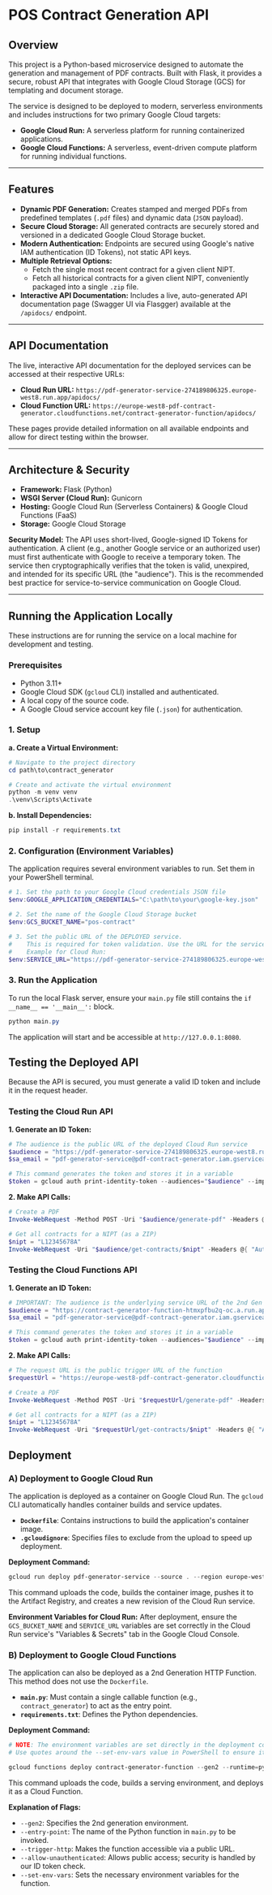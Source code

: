 # POS Contract Generation API

## Overview

This project is a Python-based microservice designed to automate the generation and management of PDF contracts. Built with Flask, it provides a secure, robust API that integrates with Google Cloud Storage (GCS) for templating and document storage.

The service is designed to be deployed to modern, serverless environments and includes instructions for two primary Google Cloud targets:
*   **Google Cloud Run:** A serverless platform for running containerized applications.
*   **Google Cloud Functions:** A serverless, event-driven compute platform for running individual functions.

---

## Features

*   **Dynamic PDF Generation:** Creates stamped and merged PDFs from predefined templates (`.pdf` files) and dynamic data (`JSON` payload).
*   **Secure Cloud Storage:** All generated contracts are securely stored and versioned in a dedicated Google Cloud Storage bucket.
*   **Modern Authentication:** Endpoints are secured using Google's native IAM authentication (ID Tokens), not static API keys.
*   **Multiple Retrieval Options:**
    *   Fetch the single most recent contract for a given client NIPT.
    *   Fetch all historical contracts for a given client NIPT, conveniently packaged into a single `.zip` file.
*   **Interactive API Documentation:** Includes a live, auto-generated API documentation page (Swagger UI via Flasgger) available at the `/apidocs/` endpoint.

---

## API Documentation

The live, interactive API documentation for the deployed services can be accessed at their respective URLs:

*   **Cloud Run URL:** `https://pdf-generator-service-274189806325.europe-west8.run.app/apidocs/`
*   **Cloud Function URL:** `https://europe-west8-pdf-contract-generator.cloudfunctions.net/contract-generator-function/apidocs/`

These pages provide detailed information on all available endpoints and allow for direct testing within the browser.

---

## Architecture & Security

*   **Framework:** Flask (Python)
*   **WSGI Server (Cloud Run):** Gunicorn
*   **Hosting:** Google Cloud Run (Serverless Containers) & Google Cloud Functions (FaaS)
*   **Storage:** Google Cloud Storage

**Security Model:** The API uses short-lived, Google-signed ID Tokens for authentication. A client (e.g., another Google service or an authorized user) must first authenticate with Google to receive a temporary token. The service then cryptographically verifies that the token is valid, unexpired, and intended for its specific URL (the "audience"). This is the recommended best practice for service-to-service communication on Google Cloud.

---

## Running the Application Locally

These instructions are for running the service on a local machine for development and testing.

### Prerequisites

*   Python 3.11+
*   Google Cloud SDK (`gcloud` CLI) installed and authenticated.
*   A local copy of the source code.
*   A Google Cloud service account key file (`.json`) for authentication.

### 1. Setup

**a. Create a Virtual Environment:**
```powershell
# Navigate to the project directory
cd path\to\contract_generator

# Create and activate the virtual environment
python -m venv venv
.\venv\Scripts\Activate
```

**b. Install Dependencies:**
```powershell
pip install -r requirements.txt
```

### 2. Configuration (Environment Variables)

The application requires several environment variables to run. Set them in your PowerShell terminal.

```powershell
# 1. Set the path to your Google Cloud credentials JSON file
$env:GOOGLE_APPLICATION_CREDENTIALS="C:\path\to\your\google-key.json"

# 2. Set the name of the Google Cloud Storage bucket
$env:GCS_BUCKET_NAME="pos-contract"

# 3. Set the public URL of the DEPLOYED service.
#    This is required for token validation. Use the URL for the service you intend to test.
#    Example for Cloud Run:
$env:SERVICE_URL="https://pdf-generator-service-274189806325.europe-west8.run.app"
```

### 3. Run the Application
To run the local Flask server, ensure your `main.py` file still contains the `if __name__ == '__main__':` block.
```powershell
python main.py
```
The application will start and be accessible at `http://127.0.0.1:8080`.

## Testing the Deployed API

Because the API is secured, you must generate a valid ID token and include it in the request header.

### Testing the Cloud Run API

**1. Generate an ID Token:**
```powershell
# The audience is the public URL of the deployed Cloud Run service
$audience = "https://pdf-generator-service-274189806325.europe-west8.run.app"
$sa_email = "pdf-generator-service@pdf-contract-generator.iam.gserviceaccount.com"

# This command generates the token and stores it in a variable
$token = gcloud auth print-identity-token --audiences="$audience" --impersonate-service-account="$sa_email"
```

**2. Make API Calls:**
```powershell
# Create a PDF
Invoke-WebRequest -Method POST -Uri "$audience/generate-pdf" -Headers @{ "Authorization" = "Bearer $token" } -InFile "request_body.json" -ContentType "application/json" -OutFile "cloud_run_contract.pdf"

# Get all contracts for a NIPT (as a ZIP)
$nipt = "L12345678A"
Invoke-WebRequest -Uri "$audience/get-contracts/$nipt" -Headers @{ "Authorization" = "Bearer $token" } -OutFile "all_contracts.zip"
```

### Testing the Cloud Functions API

**1. Generate an ID Token:**
```powershell
# IMPORTANT: The audience is the underlying service URL of the 2nd Gen Function.
$audience = "https://contract-generator-function-htmxpfbu2q-oc.a.run.app"
$sa_email = "pdf-generator-service@pdf-contract-generator.iam.gserviceaccount.com"

# This command generates the token and stores it in a variable
$token = gcloud auth print-identity-token --audiences="$audience" --impersonate-service-account="$sa_email"
```

**2. Make API Calls:**
```powershell
# The request URL is the public trigger URL of the function
$requestUrl = "https://europe-west8-pdf-contract-generator.cloudfunctions.net/contract-generator-function"

# Create a PDF
Invoke-WebRequest -Method POST -Uri "$requestUrl/generate-pdf" -Headers @{ "Authorization" = "Bearer $token" } -InFile "request_body.json" -ContentType "application/json" -OutFile "cloud_function_contract.pdf"

# Get all contracts for a NIPT (as a ZIP)
$nipt = "L12345678A"
Invoke-WebRequest -Uri "$requestUrl/get-contracts/$nipt" -Headers @{ "Authorization" = "Bearer $token" } -OutFile "all_contracts.zip"
```
## Deployment

### A) Deployment to Google Cloud Run

The application is deployed as a container on Google Cloud Run. The `gcloud` CLI automatically handles container builds and service updates.

*   **`Dockerfile`**: Contains instructions to build the application's container image.
*   **`.gcloudignore`**: Specifies files to exclude from the upload to speed up deployment.

**Deployment Command:**
```powershell
gcloud run deploy pdf-generator-service --source . --region europe-west8
```
This command uploads the code, builds the container image, pushes it to the Artifact Registry, and creates a new revision of the Cloud Run service.

**Environment Variables for Cloud Run:** After deployment, ensure the `GCS_BUCKET_NAME` and `SERVICE_URL` variables are set correctly in the Cloud Run service's "Variables & Secrets" tab in the Google Cloud Console.

### B) Deployment to Google Cloud Functions

The application can also be deployed as a 2nd Generation HTTP Function. This method does not use the `Dockerfile`.

*   **`main.py`**: Must contain a single callable function (e.g., `contract_generator`) to act as the entry point.
*   **`requirements.txt`**: Defines the Python dependencies.

**Deployment Command:**
```powershell
# NOTE: The environment variables are set directly in the deployment command.
# Use quotes around the --set-env-vars value in PowerShell to ensure it's parsed correctly.

gcloud functions deploy contract-generator-function --gen2 --runtime=python311 --region=europe-west8 --source=. --entry-point=contract_generator --trigger-http --allow-unauthenticated --set-env-vars="GCS_BUCKET_NAME=pos-contract,SERVICE_URL=https://contract-generator-function-htmxpfbu2q-oc.a.run.app"
```
This command uploads the code, builds a serving environment, and deploys it as a Cloud Function.

**Explanation of Flags:**
*   `--gen2`: Specifies the 2nd generation environment.
*   `--entry-point`: The name of the Python function in `main.py` to be invoked.
*   `--trigger-http`: Makes the function accessible via a public URL.
*   `--allow-unauthenticated`: Allows public access; security is handled by our ID token check.
*   `--set-env-vars`: Sets the necessary environment variables for the function.
